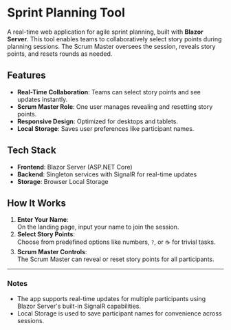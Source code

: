 # Sprint Planning Tool

A real-time web application for agile sprint planning, built with **Blazor Server**. This tool enables teams to collaboratively select story points during planning sessions. The Scrum Master oversees the session, reveals story points, and resets rounds as needed.

## Features

- **Real-Time Collaboration**: Teams can select story points and see updates instantly.
- **Scrum Master Role**: One user manages revealing and resetting story points.
- **Responsive Design**: Optimized for desktops and tablets.
- **Local Storage**: Saves user preferences like participant names.

## Tech Stack

- **Frontend**: Blazor Server (ASP.NET Core)
- **Backend**: Singleton services with SignalR for real-time updates
- **Storage**: Browser Local Storage

## How It Works

1. **Enter Your Name**:  
   On the landing page, input your name to join the session.
2. **Select Story Points**:  
   Choose from predefined options like numbers, `?`, or ☕ for trivial tasks.
3. **Scrum Master Controls**:  
   The Scrum Master can reveal or reset story points for all participants.

---

### Notes

- The app supports real-time updates for multiple participants using Blazor Server's built-in SignalR capabilities.
- Local Storage is used to save participant names for convenience across sessions.
